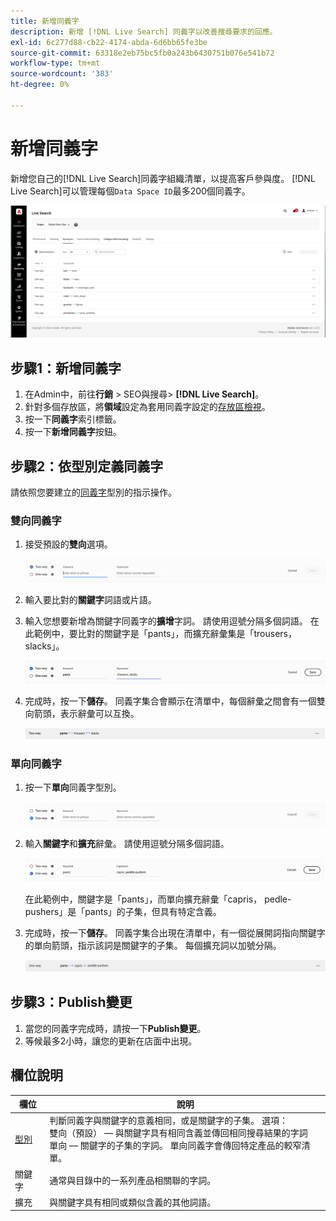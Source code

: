 ```yaml
---
title: 新增同義字
description: 新增 [!DNL Live Search] 同義字以改善搜尋要求的回應。
exl-id: 6c277d88-cb22-4174-abda-6d6bb65fe3be
source-git-commit: 63318e2eb75bc5fb0a243b6430751b076e541b72
workflow-type: tm+mt
source-wordcount: '383'
ht-degree: 0%

---
```


# 新增同義字

新增您自己的[!DNL Live Search]同義字組織清單，以提高客戶參與度。 [!DNL Live Search]可以管理每個`Data Space ID`最多200個同義字。

![[!DNL Live Search]同義字](assets/synonym-workspace.png)

## 步驟1：新增同義字

1. 在Admin中，前往&#x200B;**行銷** > SEO與搜尋> **[!DNL Live Search]**。
1. 針對多個存放區，將&#x200B;**領域**&#x200B;設定為套用同義字設定的[存放區檢視](https://experienceleague.adobe.com/docs/commerce-admin/start/setup/websites-stores-views.html#scope-settings)。
1. 按一下&#x200B;**同義字**&#x200B;索引標籤。
1. 按一下&#x200B;**新增同義字**&#x200B;按鈕。

## 步驟2：依型別定義同義字

請依照您要建立的[同義字](synonyms-type.md)型別的指示操作。

### 雙向同義字

1. 接受預設的&#x200B;**雙向**&#x200B;選項。

   ![新增雙向同義字](assets/synonym-add-two-way.png)


1. 輸入要比對的&#x200B;**關鍵字**&#x200B;詞語或片語。
1. 輸入您想要新增為關鍵字同義字的&#x200B;**擴增**字詞。 請使用逗號分隔多個詞語。
在此範例中，要比對的關鍵字是「pants」，而擴充辭彙集是「trousers， slacks」。

   ![雙向同義字範例](assets/synonym-add-two-way-example.png)

1. 完成時，按一下&#x200B;**儲存**。
同義字集合會顯示在清單中，每個辭彙之間會有一個雙向箭頭，表示辭彙可以互換。

   ![雙向同義字](assets/synonym-two-way.png)

### 單向同義字

1. 按一下&#x200B;**單向**&#x200B;同義字型別。

   ![新增單向同義字](assets/synonym-add-one-way.png)

1. 輸入&#x200B;**關鍵字**&#x200B;和&#x200B;**擴充**&#x200B;辭彙。 請使用逗號分隔多個詞語。

   ![單向同義字範例](assets/synonym-add-one-way-example.png)

   在此範例中，關鍵字是「pants」，而單向擴充辭彙「capris， pedle-pushers」是「pants」的子集，但具有特定含義。

1. 完成時，按一下&#x200B;**儲存**。
同義字集合出現在清單中，有一個從展開詞指向關鍵字的單向箭頭，指示該詞是關鍵字的子集。 每個擴充詞以加號分隔。

   ![單向同義字](assets/synonym-one-way.png)

## 步驟3：Publish變更

1. 當您的同義字完成時，請按一下&#x200B;**Publish變更**。
1. 等候最多2小時，讓您的更新在店面中出現。

## 欄位說明

| 欄位 | 說明 |
|--- |--- |
| [型別](synonyms.md) | 判斷同義字與關鍵字的意義相同，或是關鍵字的子集。 選項：<br />雙向（預設） — 與關鍵字具有相同含義並傳回相同搜尋結果的字詞<br />單向 — 關鍵字的子集的字詞。 單向同義字會傳回特定產品的較窄清單。 |
| 關鍵字 | 通常與目錄中的一系列產品相關聯的字詞。 |
| 擴充 | 與關鍵字具有相同或類似含義的其他詞語。 |
